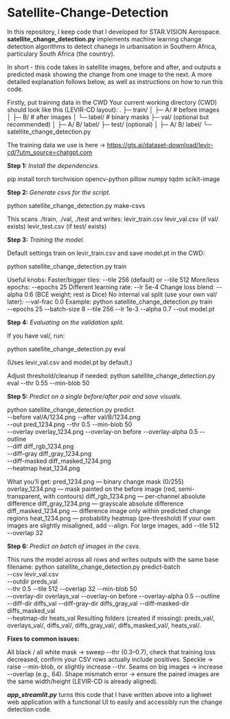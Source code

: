 # Satellite-Change-Detection

In this repository, I keep code that I developed for STAR.VISION Aerospace. **satellite_change_detection.py** implements machine learnng change detection algorithms to detect chanegs in urbanisation in Southern Africa, particulary South Africa (the country).

In short - this code takes in satellite images, before and after, and outputs a predicted mask showing the change from one image to the next. A more detailed explanation follows below, as well as instructions on how to run this code.

Firstly, put training data in the CWD
Your current working directory (CWD) should look like this (LEVIR-CD layout):
.
├─ train/
│  ├─ A/      # before images
│  ├─ B/      # after images
│  └─ label/  # binary masks
├─ val/   (optional but recommended)
│  ├─ A/  B/  label/
├─ test/  (optional)
│  ├─ A/  B/  label/
└─ satellite_change_detection.py

The training data we use is here -> https://gts.ai/dataset-download/levir-cd/?utm_source=chatgpt.com


**Step 1:**
_Install the dependencies._

pip install torch torchvision opencv-python pillow numpy tqdm scikit-image

**Step 2:**
_Generate csvs for the script._

python satellite_change_detection.py make-csvs

This scans ./train, ./val, ./test and writes:
levir_train.csv
levir_val.csv (if val/ exists)
levir_test.csv (if test/ exists)

**Step 3:**
_Training the model._

Default settings train on levir_train.csv and save model.pt in the CWD:

python satellite_change_detection.py train

Useful knobs:
Faster/bigger tiles: --tile 256 (default) or --tile 512
More/less epochs: --epochs 25
Different learning rate: --lr 5e-4
Change loss blend: --alpha 0.6 (BCE weight; rest is Dice)
No internal val split (use your own val/ later): --val-frac 0.0
Example:
python satellite_change_detection.py train \
  --epochs 25 --batch-size 8 --tile 256 --lr 1e-3 --alpha 0.7 --out model.pt

**Step 4:**
_Evaluating on the validation split._

If you have val/, run:

python satellite_change_detection.py eval

(Uses levir_val.csv and model.pt by default.)

Adjust threshold/cleanup if needed:
python satellite_change_detection.py eval --thr 0.55 --min-blob 50

**Step 5:**
_Predict on a single before/after pair and save visuals._

python satellite_change_detection.py predict \
  --before val/A/1234.png --after val/B/1234.png \
  --out pred_1234.png --thr 0.5 --min-blob 50 \
  --overlay overlay_1234.png --overlay-on before --overlay-alpha 0.5 --outline \
  --diff diff_rgb_1234.png \
  --diff-gray diff_gray_1234.png \
  --diff-masked diff_masked_1234.png \
  --heatmap heat_1234.png
  
What you’ll get:
pred_1234.png — binary change mask (0/255)
overlay_1234.png — mask painted on the before image (red, semi-transparent, with contours)
diff_rgb_1234.png — per-channel absolute difference
diff_gray_1234.png — grayscale absolute difference
diff_masked_1234.png — difference image only within predicted change regions
heat_1234.png — probability heatmap (pre-threshold)
If your own images are slightly misaligned, add --align. For large images, add --tile 512 --overlap 32

**Step 6:**
_Predict on batch of images in the csvs._

This runs the model across all rows and writes outputs with the same base filename:
python satellite_change_detection.py predict-batch \
  --csv levir_val.csv \
  --outdir preds_val \
  --thr 0.5 --tile 512 --overlap 32 --min-blob 50 \
  --overlay-dir overlays_val --overlay-on before --overlay-alpha 0.5 --outline \
  --diff-dir diffs_val --diff-gray-dir diffs_gray_val --diff-masked-dir diffs_masked_val \
  --heatmap-dir heats_val
Resulting folders (created if missing): preds_val/, overlays_val/, diffs_val/, diffs_gray_val/, diffs_masked_val/, heats_val/.

**Fixes to common issues:**

All black / all white mask -> sweep --thr (0.3–0.7), check that training loss decreased, confirm your CSV rows actually include positives.
Speckle → raise --min-blob, or slightly increase --thr.
Seams on big images → increase --overlap (e.g., 64).
Shape mismatch error → ensure the paired images are the same width/height (LEVIR-CD is already aligned).


_**app_streamlit.py**_ turns this code that I have written above into a lighwet web application with a functional UI to easily and accessibly run the change detection code.
